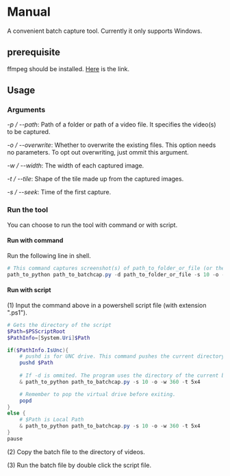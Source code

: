 # Manual

A convenient batch capture tool. Currently it only supports Windows.

## prerequisite

ffmpeg should be installed. [Here](https://ffmpeg.org/download.html) is the link.

## Usage

### Arguments

*-p / --path*: Path of a folder or path of a video file. It specifies the video(s) to be captured.

*-o / --overwrite*: Whether to overwrite the existing files. This option needs no parameters. To opt out overwriting, just ommit this argument.

*-w / --width*: The width of each captured image.

*-t / --tile*: Shape of the tile made up from the captured images.

*-s / --seek*: Time of the first capture.

### Run the tool

You can choose to run the tool with command or with script.

#### Run with command

Run the following line in shell.

```powershell
# This command captures screenshot(s) of path_to_folder_or_file (or the videos under the folder). The screenshot is made up of 20 captured images with shape 5x4. The height of each image is 360 pixels (the ratio is remained the same as the video).
path_to_python path_to_batchcap.py -d path_to_folder_or_file -s 10 -o -w 360 -t 5x4
```

#### Run with script

(1) Input the command above in a powershell script file (with extension ".ps1").

```powershell
# Gets the directory of the script
$Path=$PSScriptRoot
$PathInfo=[System.Uri]$Path

if($PathInfo.IsUnc){
    # pushd is for UNC drive. This command pushes the current directory of the batch file to a virtual drive.
    pushd $Path
    
    # If -d is ommited. The program uses the directory of the current batch file as working directory.
    & path_to_python path_to_batchcap.py -s 10 -o -w 360 -t 5x4 

    # Remember to pop the virtual drive before exiting.
    popd
}
else {
    # $Path is Local Path
    & path_to_python path_to_batchcap.py -s 10 -o -w 360 -t 5x4 
}
pause
```

(2) Copy the batch file to the directory of videos.

(3) Run the batch file by double click the script file.
